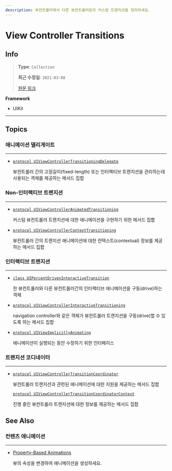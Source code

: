 ```yaml
---
description: 뷰컨트롤러에서 다른 뷰컨트롤러로의 커스텀 트랜지션을 정의하세요.
---
```


# View Controller Transitions

## Info

> **Type**: `Collection`
>
> **최근 수정일**: `2021-03-08`
>
> [원문 링크](https://developer.apple.com/documentation/uikit/animation_and_haptics/view_controller_transitions)

**Framework**

- UIKit

---

## Topics

### 애니메이션 델리게이트

---

- [`protocol UIViewControllerTransitioningDelegate`](https://developer.apple.com/documentation/uikit/uiviewcontrollertransitioningdelegate)

  뷰컨트롤러 간의 고정길이(fixed-length) 또는 인터랙티브 트랜지션을 관리하는데 사용되는 객체를 제공하는 메서드 집합

### Non-인터랙티브 트랜지션

---

- [`protocol UIViewControllerAnimatedTransitioning`](https://developer.apple.com/documentation/uikit/uiviewcontrolleranimatedtransitioning)

  커스텀 뷰컨트롤러 트랜지션에 대한 애니메이션을 구현하기 위한 메서드 집합

- [`protocol UIViewControllerContextTransitioning`](https://developer.apple.com/documentation/uikit/uiviewcontrollercontexttransitioning)

  뷰컨트롤러 간의 트랜지션 애니메이션에 대한 컨텍스트(contextual) 정보를 제공하는 메서드 집합

### 인터랙티브 트랜지션

---

- [`class UIPercentDrivenInteractiveTransition`](https://developer.apple.com/documentation/uikit/uipercentdriveninteractivetransition)

  한 뷰컨트롤러와 다른 뷰컨트롤러간의 인터랙티브 애니메이션을 구동(drive)하는 객체

- [`protocol UIViewControllerInteractiveTransitioning`](https://developer.apple.com/documentation/uikit/uiviewcontrollerinteractivetransitioning)

  navigation controller와 같은 객체가 뷰컨트롤러 트랜지션을 구동(drive)할 수 있도록 하는 메서드 집합

- [`protocol UIViewImplicitlyAnimating`](https://developer.apple.com/documentation/uikit/uiviewimplicitlyanimating)

  애니메이션이 실행되는 동안 수정하기 위한 인터페이스

### 트랜지션 코디네이터

---

- [`protocol UIViewControllerTransitionCoordinator`](https://developer.apple.com/documentation/uikit/uiviewcontrollertransitioncoordinator)

  뷰컨트롤러 트랜지션과 관련된 애니메이션에 대한 지원을 제공하는 메서드 집합

  [`protocol UIViewControllerTransitionCoordinatorContext`](https://developer.apple.com/documentation/uikit/uiviewcontrollertransitioncoordinatorcontext)

  진행 중인 뷰컨트롤러 트랜지션에 대한 정보를 제공하는 메서드 집합



## See Also

### 컨텐츠 애니메이션

---

- [Property-Based Animations](Property-Based_Animations.md)

  뷰의 속성을 변경하여 애니메이션을 생성하세요.